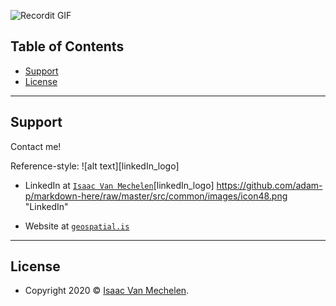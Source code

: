 

![Recordit GIF](http://g.recordit.co/zd10xpz2qI.gif)

<!--
### Hi there 👋
**vanmeciv/vanmeciv** is a ✨ _special_ ✨ repository because its `README.md` (this file) appears on your GitHub profile.

Here are some ideas to get you started:

- 🔭 I’m currently working on ...
- 🌱 I’m currently learning ...
- 👯 I’m looking to collaborate on ...
- 🤔 I’m looking for help with ...
- 💬 Ask me about ...
- 📫 How to reach me: ...
- 😄 Pronouns: ...
- ⚡ Fun fact: ...




- [Features](#features)
- [Contributing](#contributing)
- [Team](#team)
- [FAQ](#faq)

-->

## Table of Contents
- [Support](#support)
- [License](#license)

---

## Support

Contact me!


Reference-style: 
![alt text][linkedIn_logo]

- LinkedIn at <a href="https://www.linkedin.com/in/isaac-vanmechelen/" target="_blank">`Isaac Van Mechelen`</a>[linkedIn_logo] https://github.com/adam-p/markdown-here/raw/master/src/common/images/icon48.png "LinkedIn"


- Website at <a href="https://geospatial.is" target="_blank">`geospatial.is`</a>


---

## License

- Copyright 2020 © <a href="https://geospatial.is" target="_blank">Isaac Van Mechelen</a>.
